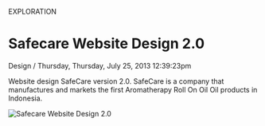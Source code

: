 <p class="type">EXPLORATION</p>

# Safecare Website Design 2.0

<p class="meta">Design  /  Thursday, Thursday, July 25, 2013 12:39:23pm</p>

Website design SafeCare version 2.0. SafeCare is a company that manufactures and markets the first Aromatherapy Roll On Oil Oil products in Indonesia.

![Safecare Website Design 2.0](https://farooq-agent.web.app/assets/images/works/large/KCfaKpDn_work_image.jpg)
